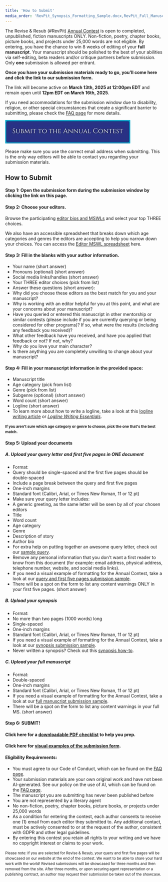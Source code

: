 ```yaml
---
title: 'How to Submit'
media_order: 'RevPit_Synopsis_Formatting_Sample.docx,RevPit_Full_Manuscript_Formatting_Sample.docx,RevPitSubmitButton.jpg,RevPit_Query5Pages_Formatting_Sample.docx,RevPitSubmissionChecklist.pdf'
---
```


The Revise & Resub (#RevPit) [Annual Contest](http://reviseresub.com/annual-contest) is open to completed, unpublished, fiction manuscripts ONLY. Non-fiction, poetry, chapter books, picture books, and projects under 25,000 words are not eligible. By entering, you have the chance to win 8 weeks of editing of your **full manuscript**. Your manuscript should be polished to the best of your abilities via self-editing, beta readers and/or critique partners before submission. Only **one** submission is allowed per entrant.
 
**Once you have your submission materials ready to go, you’ll come here and click the link to our submission form.**
 
The link will become active on **March 13th, 2025 at 12:00pm EDT** and remain open until **12pm EDT on March 16th, 2025**.
 
If you need accommodations for the submission window due to disability, religion, or other special circumstances that create a significant barrier to submitting, please check the [FAQ page](https://reviseresub.com/faq) for more details.
 
[![Submit Button](RevPitSubmitButton.jpg)](https://forms.gle/L3Amsq4rFPN7EgBZ9?target=_blank)

Please make sure you use the correct email address when submitting. This is the only way editors will be able to contact you regarding your submission materials.

## How to Submit

#### Step 1: Open the submission form during the submission window by clicking the link on this page.

#### Step 2: Choose your editors.
Browse the participating [editor bios and MSWLs](https://reviseresub.com/editors) and select your top THREE choices. 

We also have an accessible spreadsheet that breaks down which age categories and genres the editors are accepting to help you narrow down your choices. You can access the [Editor MSWL spreadsheet](https://www.reviseresub.com/annual-contest/editor-mswl-spreadsheet) here.
 
#### Step 3: Fill in the blanks with your author information.
 * Your name (short answer)
 * Pronouns (optional) (short answer)
 * Social media links/handles (short answer)
 * Your THREE editor choices (pick from list)
 * Answer these questions (short answer):
  * Why did you choose these editors as the best match for you and your manuscript?
  * Why is working with an editor helpful for you at this point, and what are your concerns about your manuscript?
  * Have you queried or entered this manuscript in other mentorship or similar contests (please include if you are currently querying or being considered for other programs)? If so, what were the results (including any feedback you received)?
  * What other feedback have you received, and have you applied that feedback or not? If not, why?
  * Why do you love your main character?
  * Is there anything you are completely unwilling to change about your manuscript?
 
#### Step 4: Fill in your manuscript information in the provided space:

 * Manuscript title
 * Age category (pick from list)
 * Genre (pick from list)
 * Subgenre (optional) (short answer)
 * Word count (short answer)
 * Logline (short answer)
  * To learn more about how to write a logline, take a look at this [logline writing article](https://writershelpingwriters.net/2016/01/how-and-why-to-write-a-log-line-for-your-story?target=_blank) or [_Logline Writing Essentials_](https://www.jenichappelleeditorial.com/post/essentials-for-writers-loglines?target=_blank).

<small>**If you aren't sure which age category or genre to choose, pick the one that's the best match.**</small>

#### Step 5: Upload your documents
 
##### A. Upload your query letter and first five pages in ONE document
 * Format:
  * Query should be single-spaced and the first five pages should be double-spaced
  * Include a page break between the query and first five pages
  * One-inch margins
  * Standard font (Calibri, Arial, or Times New Roman, 11 or 12 pt)
 * Make sure your query letter includes:
  * A generic greeting, as the same letter will be seen by all of your chosen editors
  * Title
  * Word count
  * Age category
  * Genre
  * Description of story
  * Author bio
 * For extra help on putting together an awesome query letter, check out our [sample query](https://reviseresub.com/annual-contest/sample-query).
 * Remove any personal information that you don't want a first reader to know from this document (for example: email address, physical address, telephone number, website, and social media links). 
 * If you need a visual example of formatting for the Annual Contest, take a look at our [query and first five pages submission sample](RevPit_Query5Pages_Formatting_Sample.docx).
 * There will be a spot on the form to list any content warnings ONLY in your first five pages. (short answer)

##### B. Upload your synopsis
 * Format:
  * No more than two pages (1000 words) long
  * Single-spaced
  * One-inch margins
  * Standard font (Calibri, Arial, or Times New Roman, 11 or 12 pt)
  * If you need a visual example of formatting for the Annual Contest, take a look at our [synopsis submission sample](RevPit_Synopsis_Formatting_Sample.docx).
 * Never written a synopsis? Check out this [synopsis how-to](http://www.writersdigest.com/editor-blogs/guide-to-literary-agents/mastering-dreaded-synopsis?target=_blank). 

##### C. Upload your full manuscript
 * Format:
  * Double-spaced
  * One-inch margins
  * Standard font (Calibri, Arial, or Times New Roman, 11 or 12 pt)
  * If you need a visual example of formatting for the Annual Contest, take a look at our [full manuscript submission sample](RevPit_Full_Manuscript_Formatting_Sample.docx).
 * There will be a spot on the form to list any content warnings in your full MS. (short answer)

#### Step 6: SUBMIT!
 
#### Click here for a [downloadable PDF checklist](RevPitSubmissionChecklist.pdf) to help you prep.

#### Click here for [visual examples of the submission form](/annual-contest/submission-example).
 
#### Eligibility Requirements:
 * You must agree to our Code of Conduct, which can be found on the [FAQ page](https://reviseresub.com/faq).
 * Your submission materials are your own original work and have not been AI-generated. See our policy on the use of AI, which can be found on the [FAQ page](https://reviseresub.com/faq).
 * The manuscript you are submitting has never been published before
 * You are not represented by a literary agent
 * No non-fiction, poetry, chapter books, picture books, or projects under 25,000 words
 * As a condition for entering the contest, each author consents to receive one (1) email from each editor they submitted to. Any additional contact, must be actively consented to or at the request of the author, consistent with GDPR and other legal guidelines.
 * By entering this contest you retain all rights to your writing and we have no copyright interest or claims to your work.


<small>Please note: If you are selected for Revise &amp; Resub, your query and first five pages will be showcased on our website at the end of the contest. We want to be able to share your hard work with the world! Revised submissions will be showcased for three months and then removed from the site. After three months, or upon securing agent representation or a publishing contract, an author may request their submission be taken out of the showcase.</small>
